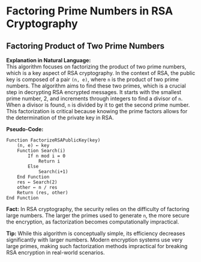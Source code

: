 # Factoring Prime Numbers in RSA Cryptography

## Factoring Product of Two Prime Numbers

**Explanation in Natural Language:**  
This algorithm focuses on factorizing the product of two prime numbers, which is a key aspect of RSA cryptography. In the context of RSA, the public key is composed of a pair `(n, e)`, where `n` is the product of two prime numbers. The algorithm aims to find these two primes, which is a crucial step in decrypting RSA encrypted messages. It starts with the smallest prime number, 2, and increments through integers to find a divisor of `n`. When a divisor is found, `n` is divided by it to get the second prime number. This factorization is critical because knowing the prime factors allows for the determination of the private key in RSA.

**Pseudo-Code:**
```
Function FactorizeRSAPublicKey(key)
    (n, e) ← key
    Function Search(i)
        If n mod i = 0
            Return i
        Else
            Search(i+1)
    End Function
    res ← Search(2)
    other ← n / res
    Return (res, other)
End Function
```

**Fact:** In RSA cryptography, the security relies on the difficulty of factoring large numbers. The larger the primes used to generate `n`, the more secure the encryption, as factorization becomes computationally impractical.

**Tip:** While this algorithm is conceptually simple, its efficiency decreases significantly with larger numbers. Modern encryption systems use very large primes, making such factorization methods impractical for breaking RSA encryption in real-world scenarios.

